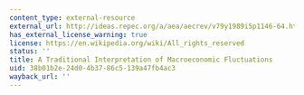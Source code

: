 ```yaml
---
content_type: external-resource
external_url: http://ideas.repec.org/a/aea/aecrev/v79y1989i5p1146-64.html
has_external_license_warning: true
license: https://en.wikipedia.org/wiki/All_rights_reserved
status: ''
title: A Traditional Interpretation of Macroeconomic Fluctuations
uid: 38b01b2e-24d0-4b37-86c5-139a47fb4ac3
wayback_url: ''
---
```


